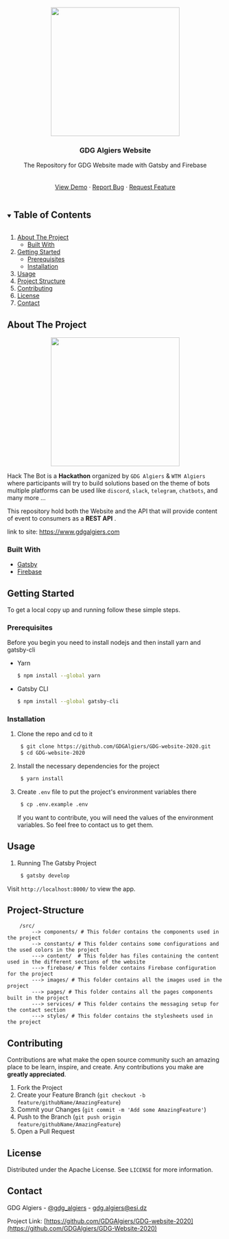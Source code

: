 <!-- PROJECT LOGO -->
<br />
<p align="center">
  <a href="https://github.com/GDGAlgiers/GDG-website-2020">
    <img src="https://www.gdgalgiers.com/static/gdg_algiers-86a26a90b5a8da9cdd3127750215f051.png" width="300px"/>
  </a>

  <h3 align="center">GDG Algiers Website</h3>

  <p align="center">
    The Repository for GDG Website made with Gatsby and Firebase
    <br />
    <br />
    <br />
    <a href="https://github.com/GDGAlgiers/GDG-website-2020">View Demo</a>
    ·
    <a href="https://github.com/GDGAlgiers/GDG-website-2020/issues">Report Bug</a>
    ·
    <a href="https://github.com/GDGAlgiers/GDG-website-2020/issues">Request Feature</a>
  </p>
</p>



<!-- TABLE OF CONTENTS -->
<details open="open">
  <summary><h2 style="display: inline-block">Table of Contents</h2></summary>
  <ol>
    <li>
      <a href="#about-the-project">About The Project</a>
      <ul>
        <li><a href="#built-with">Built With</a></li>
      </ul>
    </li>
    <li>
      <a href="#getting-started">Getting Started</a>
      <ul>
        <li><a href="#prerequisites">Prerequisites</a></li>
        <li><a href="#installation">Installation</a></li>
      </ul>
    </li>
    <li><a href="#usage">Usage</a></li>
    <li><a href="#project-structure">Project Structure</a></li>
    <li><a href="#contributing">Contributing</a></li>
    <li><a href="#license">License</a></li>
    <li><a href="#contact">Contact</a></li>
  </ol>
</details>



<!-- ABOUT THE PROJECT -->
## About The Project

<p align="center">
  <a href="https://github.com/GDGAlgiers/GDG-website-2020">
    <img src="https://www.gdgalgiers.com/static/gdg_algiers-86a26a90b5a8da9cdd3127750215f051.png" width="300px"/>
  </a>
</p>

Hack The Bot is a **Hackathon** organized by `GDG Algiers` & `WTM Algiers` where participants will try to build solutions based on the theme of bots multiple platforms can be used like `discord`, `slack`, `telegram`, `chatbots`, and many more ... 
<br />

This repository hold both the Website and the API that will provide content of event to consumers as a **REST API** .

link to site: <a href="https://www.gdgalgiers.com">https://www.gdgalgiers.com</a>



### Built With

* [Gatsby](https://www.gatsbyjs.com/)
* [Firebase](https://firebase.google.com/)



<!-- GETTING STARTED -->
## Getting Started

To get a local copy up and running follow these simple steps.

### Prerequisites

Before you begin you need to install nodejs and then install yarn and gatsby-cli
* Yarn
  ```sh
  $ npm install --global yarn
  ```
* Gatsby CLI 
  ```sh
  $ npm install --global gatsby-cli
  ```

### Installation

1. Clone the repo and cd to it
   ```sh
    $ git clone https://github.com/GDGAlgiers/GDG-website-2020.git 
    $ cd GDG-website-2020
   ```
2. Install the necessary dependencies for the project
   ```sh
    $ yarn install
   ```
3. Create `.env` file to put the project's environment variables there
   ```sh
    $ cp .env.example .env
   ```
   If you want to contribute, you will need the values of the environment variables. So feel free to contact us to get them.

<!-- USAGE EXAMPLES -->
## Usage
1. Running The Gatsby Project
   ```sh
    $ gatsby develop 
   ```
Visit `http://localhost:8000/` to view the app.


<!-- PROJECT STRUCTURE -->
## Project-Structure

``` 
    /src/
        --> components/ # This folder contains the components used in the project 
        --> constants/ # This folder contains some configurations and the used colors in the project 
        ---> content/  # This folder has files containing the content used in the different sections of the website
        ---> firebase/ # This folder contains Firebase configuration for the project
        ---> images/ # This folder contains all the images used in the project
        ---> pages/ # This folder contains all the pages components built in the project
        ---> services/ # This folder contains the messaging setup for the contact section
        ---> styles/ # This folder contains the stylesheets used in the project
```


<!-- CONTRIBUTING -->
## Contributing

Contributions are what make the open source community such an amazing place to be learn, inspire, and create. Any contributions you make are **greatly appreciated**.

1. Fork the Project
2. Create your Feature Branch (`git checkout -b feature/githubName/AmazingFeature`)
3. Commit your Changes (`git commit -m 'Add some AmazingFeature'`)
4. Push to the Branch (`git push origin feature/githubName/AmazingFeature`)
5. Open a Pull Request



<!-- LICENSE -->
## License

Distributed under the Apache License. See `LICENSE` for more information.



<!-- CONTACT -->
## Contact

GDG Algiers - [@gdg_algiers](https://twitter.com/gdg_algiers) - gdg.algiers@esi.dz

Project Link: [https://github.com/GDGAlgiers/GDG-website-2020](https://github.com/GDGAlgiers/GDG-Website-2020)